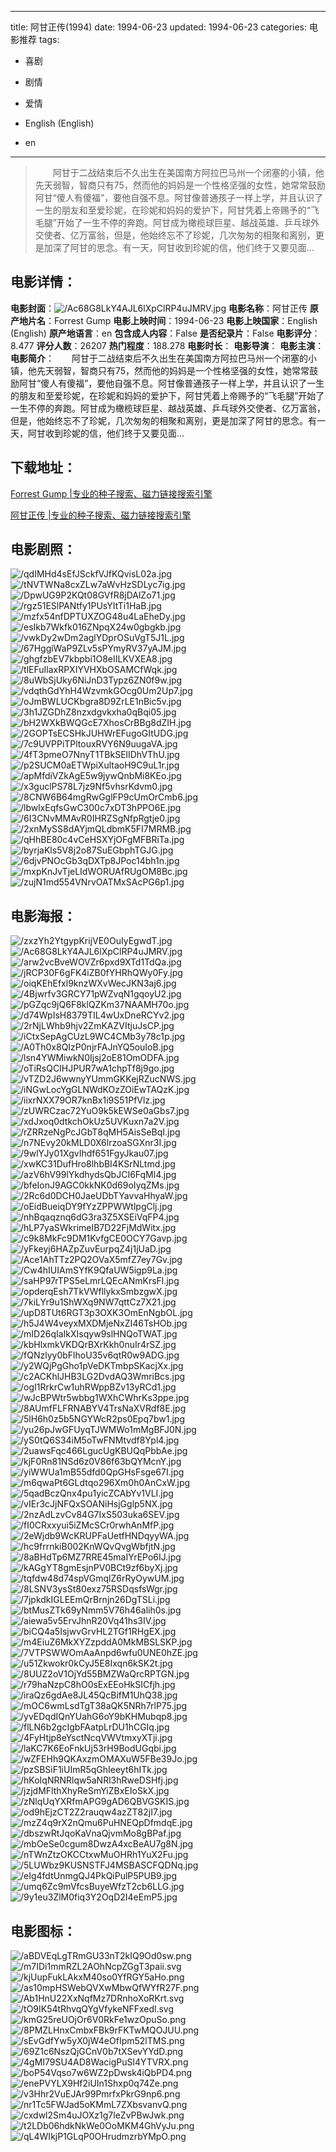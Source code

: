 
---
title: 阿甘正传(1994)
date: 1994-06-23
updated: 1994-06-23
categories: 电影推荐
tags:
- 喜剧
- 剧情
- 爱情

- English (English)
- en
---


> 　　阿甘于二战结束后不久出生在美国南方阿拉巴马州一个闭塞的小镇，他先天弱智，智商只有75，然而他的妈妈是一个性格坚强的女性，她常常鼓励阿甘“傻人有傻福”，要他自强不息。阿甘像普通孩子一样上学，并且认识了一生的朋友和至爱珍妮，在珍妮和妈妈的爱护下，阿甘凭着上帝赐予的“飞毛腿”开始了一生不停的奔跑。阿甘成为橄榄球巨星、越战英雄、乒乓球外交使者、亿万富翁，但是，他始终忘不了珍妮，几次匆匆的相聚和离别，更是加深了阿甘的思念。有一天，阿甘收到珍妮的信，他们终于又要见面…

## **电影详情**：

**电影封面**：<img src="https://image.tmdb.org/t/p/w200/Ac68G8LkY4AJL6lXpClRP4uJMRV.jpg" alt="/Ac68G8LkY4AJL6lXpClRP4uJMRV.jpg" title="/Ac68G8LkY4AJL6lXpClRP4uJMRV.jpg">
**电影名称**：阿甘正传
**原产地片名**：Forrest Gump
**电影上映时间**：1994-06-23
**电影上映国家**：English (English)
**原产地语言**：en
**包含成人内容**：False
**是否纪录片**：False
**电影评分**：8.477
**评分人数**：26207
**热门程度**：188.278
**电影时长**：
**电影导演**：
**电影主演**：
**电影简介**：　　阿甘于二战结束后不久出生在美国南方阿拉巴马州一个闭塞的小镇，他先天弱智，智商只有75，然而他的妈妈是一个性格坚强的女性，她常常鼓励阿甘“傻人有傻福”，要他自强不息。阿甘像普通孩子一样上学，并且认识了一生的朋友和至爱珍妮，在珍妮和妈妈的爱护下，阿甘凭着上帝赐予的“飞毛腿”开始了一生不停的奔跑。阿甘成为橄榄球巨星、越战英雄、乒乓球外交使者、亿万富翁，但是，他始终忘不了珍妮，几次匆匆的相聚和离别，更是加深了阿甘的思念。有一天，阿甘收到珍妮的信，他们终于又要见面…

## **下载地址**：
[Forrest Gump |专业的种子搜索、磁力链接搜索引擎](https://movie.amd794.com:2083/?search=Forrest%20Gump&ordering=&mode=match_phrase&page_size=10&page=1)

[阿甘正传 |专业的种子搜索、磁力链接搜索引擎](https://movie.amd794.com:2083/?search=%E9%98%BF%E7%94%98%E6%AD%A3%E4%BC%A0&ordering=&mode=match_phrase&page_size=10&page=1)
 

## **电影剧照**：
<img src="https://image.tmdb.org/t/p/original/qdIMHd4sEfJSckfVJfKQvisL02a.jpg" alt="/qdIMHd4sEfJSckfVJfKQvisL02a.jpg" title="/qdIMHd4sEfJSckfVJfKQvisL02a.jpg"><img src="https://image.tmdb.org/t/p/original/tNVTWNa8cxZLw7aWvHzSDLyc7ig.jpg" alt="/tNVTWNa8cxZLw7aWvHzSDLyc7ig.jpg" title="/tNVTWNa8cxZLw7aWvHzSDLyc7ig.jpg"><img src="https://image.tmdb.org/t/p/original/DpwUG9P2KQt08GVfR8jDAlZo71.jpg" alt="/DpwUG9P2KQt08GVfR8jDAlZo71.jpg" title="/DpwUG9P2KQt08GVfR8jDAlZo71.jpg"><img src="https://image.tmdb.org/t/p/original/rgz51ESlPANtfy1PUsYItTi1HaB.jpg" alt="/rgz51ESlPANtfy1PUsYItTi1HaB.jpg" title="/rgz51ESlPANtfy1PUsYItTi1HaB.jpg"><img src="https://image.tmdb.org/t/p/original/mzfx54nfDPTUXZOG48u4LaEheDy.jpg" alt="/mzfx54nfDPTUXZOG48u4LaEheDy.jpg" title="/mzfx54nfDPTUXZOG48u4LaEheDy.jpg"><img src="https://image.tmdb.org/t/p/original/esIkb7Wkfk016ZNpqX24w0gbgkb.jpg" alt="/esIkb7Wkfk016ZNpqX24w0gbgkb.jpg" title="/esIkb7Wkfk016ZNpqX24w0gbgkb.jpg"><img src="https://image.tmdb.org/t/p/original/vwkDy2wDm2aglYDprOSuVgT5J1L.jpg" alt="/vwkDy2wDm2aglYDprOSuVgT5J1L.jpg" title="/vwkDy2wDm2aglYDprOSuVgT5J1L.jpg"><img src="https://image.tmdb.org/t/p/original/67HggiWaP9ZLv5sPYmyRV37yAJM.jpg" alt="/67HggiWaP9ZLv5sPYmyRV37yAJM.jpg" title="/67HggiWaP9ZLv5sPYmyRV37yAJM.jpg"><img src="https://image.tmdb.org/t/p/original/ghgfzbEV7kbpbi1O8eIILKVXEA8.jpg" alt="/ghgfzbEV7kbpbi1O8eIILKVXEA8.jpg" title="/ghgfzbEV7kbpbi1O8eIILKVXEA8.jpg"><img src="https://image.tmdb.org/t/p/original/tlEFuIlaxRPXIYVHXbOSAMCfWqk.jpg" alt="/tlEFuIlaxRPXIYVHXbOSAMCfWqk.jpg" title="/tlEFuIlaxRPXIYVHXbOSAMCfWqk.jpg"><img src="https://image.tmdb.org/t/p/original/8uWbSjUky6NiJnD3Typz6ZN0f9w.jpg" alt="/8uWbSjUky6NiJnD3Typz6ZN0f9w.jpg" title="/8uWbSjUky6NiJnD3Typz6ZN0f9w.jpg"><img src="https://image.tmdb.org/t/p/original/vdqthGdYhH4WzvmkGOcg0Um2Up7.jpg" alt="/vdqthGdYhH4WzvmkGOcg0Um2Up7.jpg" title="/vdqthGdYhH4WzvmkGOcg0Um2Up7.jpg"><img src="https://image.tmdb.org/t/p/original/oJmBWLUCKbgra8D9ZrLE1nBic5v.jpg" alt="/oJmBWLUCKbgra8D9ZrLE1nBic5v.jpg" title="/oJmBWLUCKbgra8D9ZrLE1nBic5v.jpg"><img src="https://image.tmdb.org/t/p/original/3h1JZGDhZ8nzxdgvkxha0qBqi05.jpg" alt="/3h1JZGDhZ8nzxdgvkxha0qBqi05.jpg" title="/3h1JZGDhZ8nzxdgvkxha0qBqi05.jpg"><img src="https://image.tmdb.org/t/p/original/bH2WXkBWQGcE7XhosCrBBg8dZIH.jpg" alt="/bH2WXkBWQGcE7XhosCrBBg8dZIH.jpg" title="/bH2WXkBWQGcE7XhosCrBBg8dZIH.jpg"><img src="https://image.tmdb.org/t/p/original/2GOPTsECSHkJUHWrEFugoGItUDG.jpg" alt="/2GOPTsECSHkJUHWrEFugoGItUDG.jpg" title="/2GOPTsECSHkJUHWrEFugoGItUDG.jpg"><img src="https://image.tmdb.org/t/p/original/7c9UVPPiTPltouxRVY6N9uugaVA.jpg" alt="/7c9UVPPiTPltouxRVY6N9uugaVA.jpg" title="/7c9UVPPiTPltouxRVY6N9uugaVA.jpg"><img src="https://image.tmdb.org/t/p/original/4fT3pmeO7NnyT1TBkSElIDhVThU.jpg" alt="/4fT3pmeO7NnyT1TBkSElIDhVThU.jpg" title="/4fT3pmeO7NnyT1TBkSElIDhVThU.jpg"><img src="https://image.tmdb.org/t/p/original/p2SUCM0aETWpiXultaoH9C9uL1r.jpg" alt="/p2SUCM0aETWpiXultaoH9C9uL1r.jpg" title="/p2SUCM0aETWpiXultaoH9C9uL1r.jpg"><img src="https://image.tmdb.org/t/p/original/apMfdiVZkAgE5w9jywQnbMi8KEo.jpg" alt="/apMfdiVZkAgE5w9jywQnbMi8KEo.jpg" title="/apMfdiVZkAgE5w9jywQnbMi8KEo.jpg"><img src="https://image.tmdb.org/t/p/original/x3guclPS78L7jz9Nf5vhsrKdvm0.jpg" alt="/x3guclPS78L7jz9Nf5vhsrKdvm0.jpg" title="/x3guclPS78L7jz9Nf5vhsrKdvm0.jpg"><img src="https://image.tmdb.org/t/p/original/8CNW6B64mgRwGglFP9cUmOrCmb6.jpg" alt="/8CNW6B64mgRwGglFP9cUmOrCmb6.jpg" title="/8CNW6B64mgRwGglFP9cUmOrCmb6.jpg"><img src="https://image.tmdb.org/t/p/original/lbwlxEqfsGwC300c7xDT3hPPO6E.jpg" alt="/lbwlxEqfsGwC300c7xDT3hPPO6E.jpg" title="/lbwlxEqfsGwC300c7xDT3hPPO6E.jpg"><img src="https://image.tmdb.org/t/p/original/6I3CNvMMAvR0IHRZSgNfpRgtje0.jpg" alt="/6I3CNvMMAvR0IHRZSgNfpRgtje0.jpg" title="/6I3CNvMMAvR0IHRZSgNfpRgtje0.jpg"><img src="https://image.tmdb.org/t/p/original/2xnMySS8dAYjmQLdbmK5FI7MRMB.jpg" alt="/2xnMySS8dAYjmQLdbmK5FI7MRMB.jpg" title="/2xnMySS8dAYjmQLdbmK5FI7MRMB.jpg"><img src="https://image.tmdb.org/t/p/original/qHhBE80c4vCeHSXYjOFgMFBRiTa.jpg" alt="/qHhBE80c4vCeHSXYjOFgMFBRiTa.jpg" title="/qHhBE80c4vCeHSXYjOFgMFBRiTa.jpg"><img src="https://image.tmdb.org/t/p/original/byrjaKls5V8j2o87SuEGbphTGJG.jpg" alt="/byrjaKls5V8j2o87SuEGbphTGJG.jpg" title="/byrjaKls5V8j2o87SuEGbphTGJG.jpg"><img src="https://image.tmdb.org/t/p/original/6djvPNOcGb3qDXTp8JPoc14bh1n.jpg" alt="/6djvPNOcGb3qDXTp8JPoc14bh1n.jpg" title="/6djvPNOcGb3qDXTp8JPoc14bh1n.jpg"><img src="https://image.tmdb.org/t/p/original/mxpKnJvTjeLIdWORUAfRUgOM8Bc.jpg" alt="/mxpKnJvTjeLIdWORUAfRUgOM8Bc.jpg" title="/mxpKnJvTjeLIdWORUAfRUgOM8Bc.jpg"><img src="https://image.tmdb.org/t/p/original/zujN1md554VNrvOATMxSAcPG6p1.jpg" alt="/zujN1md554VNrvOATMxSAcPG6p1.jpg" title="/zujN1md554VNrvOATMxSAcPG6p1.jpg">

## **电影海报**：
<img src="https://image.tmdb.org/t/p/original/zxzYh2YtgypKrijVE0OuIyEgwdT.jpg" alt="/zxzYh2YtgypKrijVE0OuIyEgwdT.jpg" title="/zxzYh2YtgypKrijVE0OuIyEgwdT.jpg"><img src="https://image.tmdb.org/t/p/original/Ac68G8LkY4AJL6lXpClRP4uJMRV.jpg" alt="/Ac68G8LkY4AJL6lXpClRP4uJMRV.jpg" title="/Ac68G8LkY4AJL6lXpClRP4uJMRV.jpg"><img src="https://image.tmdb.org/t/p/original/arw2vcBveWOVZr6pxd9XTd1TdQa.jpg" alt="/arw2vcBveWOVZr6pxd9XTd1TdQa.jpg" title="/arw2vcBveWOVZr6pxd9XTd1TdQa.jpg"><img src="https://image.tmdb.org/t/p/original/jRCP30F6gFK4iZB0fYHRhQWy0Fy.jpg" alt="/jRCP30F6gFK4iZB0fYHRhQWy0Fy.jpg" title="/jRCP30F6gFK4iZB0fYHRhQWy0Fy.jpg"><img src="https://image.tmdb.org/t/p/original/oiqKEhEfxl9knzWXvWecJKN3aj6.jpg" alt="/oiqKEhEfxl9knzWXvWecJKN3aj6.jpg" title="/oiqKEhEfxl9knzWXvWecJKN3aj6.jpg"><img src="https://image.tmdb.org/t/p/original/4Bjwrfv3GRCY71pWZvqN1gqoyU2.jpg" alt="/4Bjwrfv3GRCY71pWZvqN1gqoyU2.jpg" title="/4Bjwrfv3GRCY71pWZvqN1gqoyU2.jpg"><img src="https://image.tmdb.org/t/p/original/pGZqc9jQ6F8klQZKm37NAAMH70o.jpg" alt="/pGZqc9jQ6F8klQZKm37NAAMH70o.jpg" title="/pGZqc9jQ6F8klQZKm37NAAMH70o.jpg"><img src="https://image.tmdb.org/t/p/original/d74WpIsH8379TIL4wUxDneRCYv2.jpg" alt="/d74WpIsH8379TIL4wUxDneRCYv2.jpg" title="/d74WpIsH8379TIL4wUxDneRCYv2.jpg"><img src="https://image.tmdb.org/t/p/original/2rNjLWhb9hjv2ZmKAZVItjuJsCP.jpg" alt="/2rNjLWhb9hjv2ZmKAZVItjuJsCP.jpg" title="/2rNjLWhb9hjv2ZmKAZVItjuJsCP.jpg"><img src="https://image.tmdb.org/t/p/original/iCtxSepAgCUzL9WC4CMb3y78c1p.jpg" alt="/iCtxSepAgCUzL9WC4CMb3y78c1p.jpg" title="/iCtxSepAgCUzL9WC4CMb3y78c1p.jpg"><img src="https://image.tmdb.org/t/p/original/A0Th0x8QIzP0njrFAJnYQ5ouIoB.jpg" alt="/A0Th0x8QIzP0njrFAJnYQ5ouIoB.jpg" title="/A0Th0x8QIzP0njrFAJnYQ5ouIoB.jpg"><img src="https://image.tmdb.org/t/p/original/lsn4YWMiwkN0Ijsj2oE81OmODFA.jpg" alt="/lsn4YWMiwkN0Ijsj2oE81OmODFA.jpg" title="/lsn4YWMiwkN0Ijsj2oE81OmODFA.jpg"><img src="https://image.tmdb.org/t/p/original/oTiRsQCIHJPUR7wA1chpTf8j9go.jpg" alt="/oTiRsQCIHJPUR7wA1chpTf8j9go.jpg" title="/oTiRsQCIHJPUR7wA1chpTf8j9go.jpg"><img src="https://image.tmdb.org/t/p/original/vTZD2J6wwnyYUmmGKKejRZucNWS.jpg" alt="/vTZD2J6wwnyYUmmGKKejRZucNWS.jpg" title="/vTZD2J6wwnyYUmmGKKejRZucNWS.jpg"><img src="https://image.tmdb.org/t/p/original/iNGwLocYgGLNWdKOzZOiEwTAQzK.jpg" alt="/iNGwLocYgGLNWdKOzZOiEwTAQzK.jpg" title="/iNGwLocYgGLNWdKOzZOiEwTAQzK.jpg"><img src="https://image.tmdb.org/t/p/original/iixrNXX79OR7knBx1i9S51PfVlz.jpg" alt="/iixrNXX79OR7knBx1i9S51PfVlz.jpg" title="/iixrNXX79OR7knBx1i9S51PfVlz.jpg"><img src="https://image.tmdb.org/t/p/original/zUWRCzac72YuO9k5kEWSe0aGbs7.jpg" alt="/zUWRCzac72YuO9k5kEWSe0aGbs7.jpg" title="/zUWRCzac72YuO9k5kEWSe0aGbs7.jpg"><img src="https://image.tmdb.org/t/p/original/xdJxoq0dtkchOkUz5UVKuxn7a2V.jpg" alt="/xdJxoq0dtkchOkUz5UVKuxn7a2V.jpg" title="/xdJxoq0dtkchOkUz5UVKuxn7a2V.jpg"><img src="https://image.tmdb.org/t/p/original/rZRRzeNgPcJGbT8qMH5AisSeBqI.jpg" alt="/rZRRzeNgPcJGbT8qMH5AisSeBqI.jpg" title="/rZRRzeNgPcJGbT8qMH5AisSeBqI.jpg"><img src="https://image.tmdb.org/t/p/original/n7NEvy20kMLD0X6lrzoaSGXnr3I.jpg" alt="/n7NEvy20kMLD0X6lrzoaSGXnr3I.jpg" title="/n7NEvy20kMLD0X6lrzoaSGXnr3I.jpg"><img src="https://image.tmdb.org/t/p/original/9wlYJy01XgvIhdf651FgyJkau07.jpg" alt="/9wlYJy01XgvIhdf651FgyJkau07.jpg" title="/9wlYJy01XgvIhdf651FgyJkau07.jpg"><img src="https://image.tmdb.org/t/p/original/xwKC31DufHro8lhbBI4KSrNLtmd.jpg" alt="/xwKC31DufHro8lhbBI4KSrNLtmd.jpg" title="/xwKC31DufHro8lhbBI4KSrNLtmd.jpg"><img src="https://image.tmdb.org/t/p/original/azV6hV99lYkdhydsQbJCI6FqMl4.jpg" alt="/azV6hV99lYkdhydsQbJCI6FqMl4.jpg" title="/azV6hV99lYkdhydsQbJCI6FqMl4.jpg"><img src="https://image.tmdb.org/t/p/original/bfeIonJ9AGC0kkNK0d69oIyqZMs.jpg" alt="/bfeIonJ9AGC0kkNK0d69oIyqZMs.jpg" title="/bfeIonJ9AGC0kkNK0d69oIyqZMs.jpg"><img src="https://image.tmdb.org/t/p/original/2Rc6d0DCH0JaeUDbTYavvaHhyaW.jpg" alt="/2Rc6d0DCH0JaeUDbTYavvaHhyaW.jpg" title="/2Rc6d0DCH0JaeUDbTYavvaHhyaW.jpg"><img src="https://image.tmdb.org/t/p/original/oEidBueiqDY9fYzZPPWWtlpgClj.jpg" alt="/oEidBueiqDY9fYzZPPWWtlpgClj.jpg" title="/oEidBueiqDY9fYzZPPWWtlpgClj.jpg"><img src="https://image.tmdb.org/t/p/original/nhBqaqznq6dG3ra3Z5XSEiVqFP4.jpg" alt="/nhBqaqznq6dG3ra3Z5XSEiVqFP4.jpg" title="/nhBqaqznq6dG3ra3Z5XSEiVqFP4.jpg"><img src="https://image.tmdb.org/t/p/original/hLP7yaSWkrimeIB7D22FjMdWitx.jpg" alt="/hLP7yaSWkrimeIB7D22FjMdWitx.jpg" title="/hLP7yaSWkrimeIB7D22FjMdWitx.jpg"><img src="https://image.tmdb.org/t/p/original/c9k8MkFc9DM1KvfgCE0OCY7Gavp.jpg" alt="/c9k8MkFc9DM1KvfgCE0OCY7Gavp.jpg" title="/c9k8MkFc9DM1KvfgCE0OCY7Gavp.jpg"><img src="https://image.tmdb.org/t/p/original/yFkeyj6HAZpZuvEurpqZ4j1jUaD.jpg" alt="/yFkeyj6HAZpZuvEurpqZ4j1jUaD.jpg" title="/yFkeyj6HAZpZuvEurpqZ4j1jUaD.jpg"><img src="https://image.tmdb.org/t/p/original/Ace1AhTTz2PQ2OVaX5mfZ7ey7Gv.jpg" alt="/Ace1AhTTz2PQ2OVaX5mfZ7ey7Gv.jpg" title="/Ace1AhTTz2PQ2OVaX5mfZ7ey7Gv.jpg"><img src="https://image.tmdb.org/t/p/original/Cw4hIUIAmSYfK9QfaUW5igp9La.jpg" alt="/Cw4hIUIAmSYfK9QfaUW5igp9La.jpg" title="/Cw4hIUIAmSYfK9QfaUW5igp9La.jpg"><img src="https://image.tmdb.org/t/p/original/saHP97rTPS5eLmrLQEcANmKrsFl.jpg" alt="/saHP97rTPS5eLmrLQEcANmKrsFl.jpg" title="/saHP97rTPS5eLmrLQEcANmKrsFl.jpg"><img src="https://image.tmdb.org/t/p/original/opderqEsh7TkVWfllykxSmbzgwX.jpg" alt="/opderqEsh7TkVWfllykxSmbzgwX.jpg" title="/opderqEsh7TkVWfllykxSmbzgwX.jpg"><img src="https://image.tmdb.org/t/p/original/7kiLYr9u1ShWXq9NW7qttCz7X21.jpg" alt="/7kiLYr9u1ShWXq9NW7qttCz7X21.jpg" title="/7kiLYr9u1ShWXq9NW7qttCz7X21.jpg"><img src="https://image.tmdb.org/t/p/original/upD8TUt6RGT3p3OXK3OmEnNgbOL.jpg" alt="/upD8TUt6RGT3p3OXK3OmEnNgbOL.jpg" title="/upD8TUt6RGT3p3OXK3OmEnNgbOL.jpg"><img src="https://image.tmdb.org/t/p/original/h5J4W4veyxMXDMjeNxZI46TsHOb.jpg" alt="/h5J4W4veyxMXDMjeNxZI46TsHOb.jpg" title="/h5J4W4veyxMXDMjeNxZI46TsHOb.jpg"><img src="https://image.tmdb.org/t/p/original/mID26qIaIkXIsqyw9slHNQoTWAT.jpg" alt="/mID26qIaIkXIsqyw9slHNQoTWAT.jpg" title="/mID26qIaIkXIsqyw9slHNQoTWAT.jpg"><img src="https://image.tmdb.org/t/p/original/kbHlxmkVKDQrBXrKkh0nuIr4rSZ.jpg" alt="/kbHlxmkVKDQrBXrKkh0nuIr4rSZ.jpg" title="/kbHlxmkVKDQrBXrKkh0nuIr4rSZ.jpg"><img src="https://image.tmdb.org/t/p/original/fQNzlyy0bFlhoU35v6qtR0w9ADG.jpg" alt="/fQNzlyy0bFlhoU35v6qtR0w9ADG.jpg" title="/fQNzlyy0bFlhoU35v6qtR0w9ADG.jpg"><img src="https://image.tmdb.org/t/p/original/y2WQjPgGho1pVeDKTmbpSKacjXx.jpg" alt="/y2WQjPgGho1pVeDKTmbpSKacjXx.jpg" title="/y2WQjPgGho1pVeDKTmbpSKacjXx.jpg"><img src="https://image.tmdb.org/t/p/original/c2ACKhlJHB3LG2DvdAQ3WmriBcs.jpg" alt="/c2ACKhlJHB3LG2DvdAQ3WmriBcs.jpg" title="/c2ACKhlJHB3LG2DvdAQ3WmriBcs.jpg"><img src="https://image.tmdb.org/t/p/original/ogI1RrkrCw1uhRWppBZv13yRCd1.jpg" alt="/ogI1RrkrCw1uhRWppBZv13yRCd1.jpg" title="/ogI1RrkrCw1uhRWppBZv13yRCd1.jpg"><img src="https://image.tmdb.org/t/p/original/wJcBPWtr5wbbg1WXhCWhrKs3ppe.jpg" alt="/wJcBPWtr5wbbg1WXhCWhrKs3ppe.jpg" title="/wJcBPWtr5wbbg1WXhCWhrKs3ppe.jpg"><img src="https://image.tmdb.org/t/p/original/8AUmfFLFRNABYV4TrsNaXVRdf8E.jpg" alt="/8AUmfFLFRNABYV4TrsNaXVRdf8E.jpg" title="/8AUmfFLFRNABYV4TrsNaXVRdf8E.jpg"><img src="https://image.tmdb.org/t/p/original/5lH6h0z5b5NGYWcR2ps0Epq7bw1.jpg" alt="/5lH6h0z5b5NGYWcR2ps0Epq7bw1.jpg" title="/5lH6h0z5b5NGYWcR2ps0Epq7bw1.jpg"><img src="https://image.tmdb.org/t/p/original/yu26pJwGFUyqTJWMWo1mMgBFJ0N.jpg" alt="/yu26pJwGFUyqTJWMWo1mMgBFJ0N.jpg" title="/yu26pJwGFUyqTJWMWo1mMgBFJ0N.jpg"><img src="https://image.tmdb.org/t/p/original/yS0tQ6S34iM5oTwFNMtvdf8Ypl4.jpg" alt="/yS0tQ6S34iM5oTwFNMtvdf8Ypl4.jpg" title="/yS0tQ6S34iM5oTwFNMtvdf8Ypl4.jpg"><img src="https://image.tmdb.org/t/p/original/2uawsFqc466LgucUgKBUQqPbbAe.jpg" alt="/2uawsFqc466LgucUgKBUQqPbbAe.jpg" title="/2uawsFqc466LgucUgKBUQqPbbAe.jpg"><img src="https://image.tmdb.org/t/p/original/kjF0Rn81NSd6z0V86f63bQYMcnY.jpg" alt="/kjF0Rn81NSd6z0V86f63bQYMcnY.jpg" title="/kjF0Rn81NSd6z0V86f63bQYMcnY.jpg"><img src="https://image.tmdb.org/t/p/original/yiWWUa1mB55dfd0QpGHsFsge67I.jpg" alt="/yiWWUa1mB55dfd0QpGHsFsge67I.jpg" title="/yiWWUa1mB55dfd0QpGHsFsge67I.jpg"><img src="https://image.tmdb.org/t/p/original/m6qwaPt6GLdtqo296Xm0h0AnCxW.jpg" alt="/m6qwaPt6GLdtqo296Xm0h0AnCxW.jpg" title="/m6qwaPt6GLdtqo296Xm0h0AnCxW.jpg"><img src="https://image.tmdb.org/t/p/original/5qadBczQnx4pu1yicZCAbYv1VLI.jpg" alt="/5qadBczQnx4pu1yicZCAbYv1VLI.jpg" title="/5qadBczQnx4pu1yicZCAbYv1VLI.jpg"><img src="https://image.tmdb.org/t/p/original/vIEr3cJjNFQxSOANiHsjGglp5NX.jpg" alt="/vIEr3cJjNFQxSOANiHsjGglp5NX.jpg" title="/vIEr3cJjNFQxSOANiHsjGglp5NX.jpg"><img src="https://image.tmdb.org/t/p/original/2nzAdLzvCv84G7IxS503uka6SEV.jpg" alt="/2nzAdLzvCv84G7IxS503uka6SEV.jpg" title="/2nzAdLzvCv84G7IxS503uka6SEV.jpg"><img src="https://image.tmdb.org/t/p/original/fI0CRxxyui5iZMcSCr0rwhAnMfP.jpg" alt="/fI0CRxxyui5iZMcSCr0rwhAnMfP.jpg" title="/fI0CRxxyui5iZMcSCr0rwhAnMfP.jpg"><img src="https://image.tmdb.org/t/p/original/2eWjdb9WcKRUPFaUetfHNDqyyWA.jpg" alt="/2eWjdb9WcKRUPFaUetfHNDqyyWA.jpg" title="/2eWjdb9WcKRUPFaUetfHNDqyyWA.jpg"><img src="https://image.tmdb.org/t/p/original/hc9frrnkiB002KnWQvQvgWbfjtN.jpg" alt="/hc9frrnkiB002KnWQvQvgWbfjtN.jpg" title="/hc9frrnkiB002KnWQvQvgWbfjtN.jpg"><img src="https://image.tmdb.org/t/p/original/8aBHdTp6MZ7RRE45maIYrEPo6IJ.jpg" alt="/8aBHdTp6MZ7RRE45maIYrEPo6IJ.jpg" title="/8aBHdTp6MZ7RRE45maIYrEPo6IJ.jpg"><img src="https://image.tmdb.org/t/p/original/kAGgYT8gmEsjnPV0BCt9zf6byXj.jpg" alt="/kAGgYT8gmEsjnPV0BCt9zf6byXj.jpg" title="/kAGgYT8gmEsjnPV0BCt9zf6byXj.jpg"><img src="https://image.tmdb.org/t/p/original/tqfdw48d74spVGmqlZ6rRyOywUM.jpg" alt="/tqfdw48d74spVGmqlZ6rRyOywUM.jpg" title="/tqfdw48d74spVGmqlZ6rRyOywUM.jpg"><img src="https://image.tmdb.org/t/p/original/8LSNV3ysSt80exz75RSDqsfsWgr.jpg" alt="/8LSNV3ysSt80exz75RSDqsfsWgr.jpg" title="/8LSNV3ysSt80exz75RSDqsfsWgr.jpg"><img src="https://image.tmdb.org/t/p/original/7jpkdkIGLEEmQrBrnjn26DgTSLi.jpg" alt="/7jpkdkIGLEEmQrBrnjn26DgTSLi.jpg" title="/7jpkdkIGLEEmQrBrnjn26DgTSLi.jpg"><img src="https://image.tmdb.org/t/p/original/btMusZTk69yNmm5V76h46alih0s.jpg" alt="/btMusZTk69yNmm5V76h46alih0s.jpg" title="/btMusZTk69yNmm5V76h46alih0s.jpg"><img src="https://image.tmdb.org/t/p/original/aiewa5v5ErvJhnR20Vq41hs3IV.jpg" alt="/aiewa5v5ErvJhnR20Vq41hs3IV.jpg" title="/aiewa5v5ErvJhnR20Vq41hs3IV.jpg"><img src="https://image.tmdb.org/t/p/original/biCQ4a5IsjwvGrvHL2TGf1RHgEX.jpg" alt="/biCQ4a5IsjwvGrvHL2TGf1RHgEX.jpg" title="/biCQ4a5IsjwvGrvHL2TGf1RHgEX.jpg"><img src="https://image.tmdb.org/t/p/original/m4EiuZ6MkXYZzpddA0MkMBSLSKP.jpg" alt="/m4EiuZ6MkXYZzpddA0MkMBSLSKP.jpg" title="/m4EiuZ6MkXYZzpddA0MkMBSLSKP.jpg"><img src="https://image.tmdb.org/t/p/original/7VTPSWWOmAaAnpd6wfu0UNE0hZE.jpg" alt="/7VTPSWWOmAaAnpd6wfu0UNE0hZE.jpg" title="/7VTPSWWOmAaAnpd6wfu0UNE0hZE.jpg"><img src="https://image.tmdb.org/t/p/original/u51Zkwokr0kCyJ5E8Ixqn6kSK2t.jpg" alt="/u51Zkwokr0kCyJ5E8Ixqn6kSK2t.jpg" title="/u51Zkwokr0kCyJ5E8Ixqn6kSK2t.jpg"><img src="https://image.tmdb.org/t/p/original/8UUZ2oV1OjYd55BMZWaQrcRPTGN.jpg" alt="/8UUZ2oV1OjYd55BMZWaQrcRPTGN.jpg" title="/8UUZ2oV1OjYd55BMZWaQrcRPTGN.jpg"><img src="https://image.tmdb.org/t/p/original/r79haNzpC8hO0sExEEoHkSICfjh.jpg" alt="/r79haNzpC8hO0sExEEoHkSICfjh.jpg" title="/r79haNzpC8hO0sExEEoHkSICfjh.jpg"><img src="https://image.tmdb.org/t/p/original/iraQz6gdAe8JL45QcBifM1UhQ38.jpg" alt="/iraQz6gdAe8JL45QcBifM1UhQ38.jpg" title="/iraQz6gdAe8JL45QcBifM1UhQ38.jpg"><img src="https://image.tmdb.org/t/p/original/mOC6wmLsdTgT38aQK5NRh7rlP75.jpg" alt="/mOC6wmLsdTgT38aQK5NRh7rlP75.jpg" title="/mOC6wmLsdTgT38aQK5NRh7rlP75.jpg"><img src="https://image.tmdb.org/t/p/original/yvEDqdIQnYUahG6oY9bKHMubqp8.jpg" alt="/yvEDqdIQnYUahG6oY9bKHMubqp8.jpg" title="/yvEDqdIQnYUahG6oY9bKHMubqp8.jpg"><img src="https://image.tmdb.org/t/p/original/flLN6b2gcIgbFAatpLrDU1hCGIq.jpg" alt="/flLN6b2gcIgbFAatpLrDU1hCGIq.jpg" title="/flLN6b2gcIgbFAatpLrDU1hCGIq.jpg"><img src="https://image.tmdb.org/t/p/original/4FyHtjp8eYsctNcqVWVtmxyXTji.jpg" alt="/4FyHtjp8eYsctNcqVWVtmxyXTji.jpg" title="/4FyHtjp8eYsctNcqVWVtmxyXTji.jpg"><img src="https://image.tmdb.org/t/p/original/laKC7K6EoFnkUj53rH9BodUGqbi.jpg" alt="/laKC7K6EoFnkUj53rH9BodUGqbi.jpg" title="/laKC7K6EoFnkUj53rH9BodUGqbi.jpg"><img src="https://image.tmdb.org/t/p/original/wZFEHh9QKAxzmOMAXuW5FBe39Jo.jpg" alt="/wZFEHh9QKAxzmOMAXuW5FBe39Jo.jpg" title="/wZFEHh9QKAxzmOMAXuW5FBe39Jo.jpg"><img src="https://image.tmdb.org/t/p/original/pzSBSiF1iUImR5qGhIeeyt6hITk.jpg" alt="/pzSBSiF1iUImR5qGhIeeyt6hITk.jpg" title="/pzSBSiF1iUImR5qGhIeeyt6hITk.jpg"><img src="https://image.tmdb.org/t/p/original/hKoIqNRNRlqw5aNRl3hRweDSHfj.jpg" alt="/hKoIqNRNRlqw5aNRl3hRweDSHfj.jpg" title="/hKoIqNRNRlqw5aNRl3hRweDSHfj.jpg"><img src="https://image.tmdb.org/t/p/original/jzjdMFlthXhyReSmYiZBxEIoSkX.jpg" alt="/jzjdMFlthXhyReSmYiZBxEIoSkX.jpg" title="/jzjdMFlthXhyReSmYiZBxEIoSkX.jpg"><img src="https://image.tmdb.org/t/p/original/zNlqUqYXRfmAPG9gAD6QBVGSKIS.jpg" alt="/zNlqUqYXRfmAPG9gAD6QBVGSKIS.jpg" title="/zNlqUqYXRfmAPG9gAD6QBVGSKIS.jpg"><img src="https://image.tmdb.org/t/p/original/od9hEjzCT2Z2rauqw4azZT82jI7.jpg" alt="/od9hEjzCT2Z2rauqw4azZT82jI7.jpg" title="/od9hEjzCT2Z2rauqw4azZT82jI7.jpg"><img src="https://image.tmdb.org/t/p/original/mzZ4q9rX2nQmu6PuHNEQpDfmdqE.jpg" alt="/mzZ4q9rX2nQmu6PuHNEQpDfmdqE.jpg" title="/mzZ4q9rX2nQmu6PuHNEQpDfmdqE.jpg"><img src="https://image.tmdb.org/t/p/original/dbszwRtJqoKaVnaQjvmMo8gBPaf.jpg" alt="/dbszwRtJqoKaVnaQjvmMo8gBPaf.jpg" title="/dbszwRtJqoKaVnaQjvmMo8gBPaf.jpg"><img src="https://image.tmdb.org/t/p/original/mbOeSe0cgum8DwzA4xcBeAU7g8N.jpg" alt="/mbOeSe0cgum8DwzA4xcBeAU7g8N.jpg" title="/mbOeSe0cgum8DwzA4xcBeAU7g8N.jpg"><img src="https://image.tmdb.org/t/p/original/nTWnZtzOKCCtxwMuOHRh1YuX2Fu.jpg" alt="/nTWnZtzOKCCtxwMuOHRh1YuX2Fu.jpg" title="/nTWnZtzOKCCtxwMuOHRh1YuX2Fu.jpg"><img src="https://image.tmdb.org/t/p/original/5LUWbz9KUSNSTFJ4MSBASCFQDNq.jpg" alt="/5LUWbz9KUSNSTFJ4MSBASCFQDNq.jpg" title="/5LUWbz9KUSNSTFJ4MSBASCFQDNq.jpg"><img src="https://image.tmdb.org/t/p/original/eIg4fdtUnmgQJ4PkQiPulP5PUB9.jpg" alt="/eIg4fdtUnmgQJ4PkQiPulP5PUB9.jpg" title="/eIg4fdtUnmgQJ4PkQiPulP5PUB9.jpg"><img src="https://image.tmdb.org/t/p/original/umq6Zc9mVfcsBuyeWfzT2cb6LLG.jpg" alt="/umq6Zc9mVfcsBuyeWfzT2cb6LLG.jpg" title="/umq6Zc9mVfcsBuyeWfzT2cb6LLG.jpg"><img src="https://image.tmdb.org/t/p/original/9y1eu3ZlM0fiq3Y2OqD2I4eEmP5.jpg" alt="/9y1eu3ZlM0fiq3Y2OqD2I4eEmP5.jpg" title="/9y1eu3ZlM0fiq3Y2OqD2I4eEmP5.jpg">

## **电影图标**：
<img src="https://image.tmdb.org/t/p/original/aBDVEqLgTRmGU33nT2kIQ9Od0sw.png" alt="/aBDVEqLgTRmGU33nT2kIQ9Od0sw.png" title="/aBDVEqLgTRmGU33nT2kIQ9Od0sw.png"><img src="https://image.tmdb.org/t/p/original/m7IDi1mmRZL2AOhNcpZGgT3paii.svg" alt="/m7IDi1mmRZL2AOhNcpZGgT3paii.svg" title="/m7IDi1mmRZL2AOhNcpZGgT3paii.svg"><img src="https://image.tmdb.org/t/p/original/kjUupFukLAkxM40so0YfRGY5aHo.png" alt="/kjUupFukLAkxM40so0YfRGY5aHo.png" title="/kjUupFukLAkxM40so0YfRGY5aHo.png"><img src="https://image.tmdb.org/t/p/original/as10mpHSWebQVXwMbwQfWYfR27F.png" alt="/as10mpHSWebQVXwMbwQfWYfR27F.png" title="/as10mpHSWebQVXwMbwQfWYfR27F.png"><img src="https://image.tmdb.org/t/p/original/Ab1HnU22XxNqfMz7DRnhoXoRKrt.svg" alt="/Ab1HnU22XxNqfMz7DRnhoXoRKrt.svg" title="/Ab1HnU22XxNqfMz7DRnhoXoRKrt.svg"><img src="https://image.tmdb.org/t/p/original/tO9IK54tRhvqQYgVfykeNFFxedl.svg" alt="/tO9IK54tRhvqQYgVfykeNFFxedl.svg" title="/tO9IK54tRhvqQYgVfykeNFFxedl.svg"><img src="https://image.tmdb.org/t/p/original/kmG25reUOjOr6V0RkFe1wzOpuSo.png" alt="/kmG25reUOjOr6V0RkFe1wzOpuSo.png" title="/kmG25reUOjOr6V0RkFe1wzOpuSo.png"><img src="https://image.tmdb.org/t/p/original/8PMZLHnxCmbxFBk9rFKTwMQOJUU.png" alt="/8PMZLHnxCmbxFBk9rFKTwMQOJUU.png" title="/8PMZLHnxCmbxFBk9rFKTwMQOJUU.png"><img src="https://image.tmdb.org/t/p/original/sEvGdfYw5yX0jW4eOfIpm52lTMS.png" alt="/sEvGdfYw5yX0jW4eOfIpm52lTMS.png" title="/sEvGdfYw5yX0jW4eOfIpm52lTMS.png"><img src="https://image.tmdb.org/t/p/original/69Z1c6NszQjGCnV0b7tXSevYYdD.png" alt="/69Z1c6NszQjGCnV0b7tXSevYYdD.png" title="/69Z1c6NszQjGCnV0b7tXSevYYdD.png"><img src="https://image.tmdb.org/t/p/original/4gMI79SU4AD8WacigPuSl4YTVRX.png" alt="/4gMI79SU4AD8WacigPuSl4YTVRX.png" title="/4gMI79SU4AD8WacigPuSl4YTVRX.png"><img src="https://image.tmdb.org/t/p/original/boP54Vqso7w6WZ2pDwsk4iQbPD4.png" alt="/boP54Vqso7w6WZ2pDwsk4iQbPD4.png" title="/boP54Vqso7w6WZ2pDwsk4iQbPD4.png"><img src="https://image.tmdb.org/t/p/original/enePVYLX9Hf2iUIn1Shxp0q74Ze.png" alt="/enePVYLX9Hf2iUIn1Shxp0q74Ze.png" title="/enePVYLX9Hf2iUIn1Shxp0q74Ze.png"><img src="https://image.tmdb.org/t/p/original/v3Hhr2VuEJAr99PmrfxPkrG9np6.png" alt="/v3Hhr2VuEJAr99PmrfxPkrG9np6.png" title="/v3Hhr2VuEJAr99PmrfxPkrG9np6.png"><img src="https://image.tmdb.org/t/p/original/nr1Tc5FWJad5oKMmL7ZXbsvanvQ.png" alt="/nr1Tc5FWJad5oKMmL7ZXbsvanvQ.png" title="/nr1Tc5FWJad5oKMmL7ZXbsvanvQ.png"><img src="https://image.tmdb.org/t/p/original/cxdwl2Sm4uJOXz1g7leZvPBwJwk.png" alt="/cxdwl2Sm4uJOXz1g7leZvPBwJwk.png" title="/cxdwl2Sm4uJOXz1g7leZvPBwJwk.png"><img src="https://image.tmdb.org/t/p/original/t2LDb06hdkNkWe0OoMKM4GhVyJu.png" alt="/t2LDb06hdkNkWe0OoMKM4GhVyJu.png" title="/t2LDb06hdkNkWe0OoMKM4GhVyJu.png"><img src="https://image.tmdb.org/t/p/original/qL4WIkjP1GLqP0OHrudmzrbYMpO.png" alt="/qL4WIkjP1GLqP0OHrudmzrbYMpO.png" title="/qL4WIkjP1GLqP0OHrudmzrbYMpO.png">
